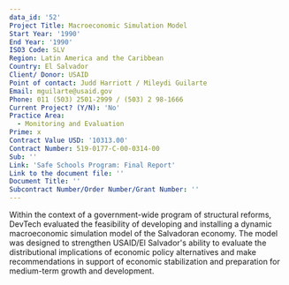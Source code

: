 ```yaml
---
data_id: '52'
Project Title: Macroeconomic Simulation Model
Start Year: '1990'
End Year: '1990'
ISO3 Code: SLV
Region: Latin America and the Caribbean
Country: El Salvador
Client/ Donor: USAID
Point of contact: Judd Harriott / Mileydi Guilarte
Email: mguilarte@usaid.gov
Phone: 011 (503) 2501-2999 / (503) 2 98-1666
Current Project? (Y/N): 'No'
Practice Area:
  - Monitoring and Evaluation
Prime: x
Contract Value USD: '10313.00'
Contract Number: 519-0177-C-00-0314-00
Sub: ''
Link: 'Safe Schools Program: Final Report'
Link to the document file: ''
Document Title: ''
Subcontract Number/Order Number/Grant Number: ''
---
```

Within the context of a government-wide program of structural reforms, DevTech evaluated the feasibility of developing and installing a dynamic macroeconomic simulation model of the Salvadoran economy. The model was designed to strengthen USAID/El Salvador's ability to evaluate the distributional implications of economic policy alternatives and make recommendations in support of economic stabilization and preparation for medium-term growth and development.